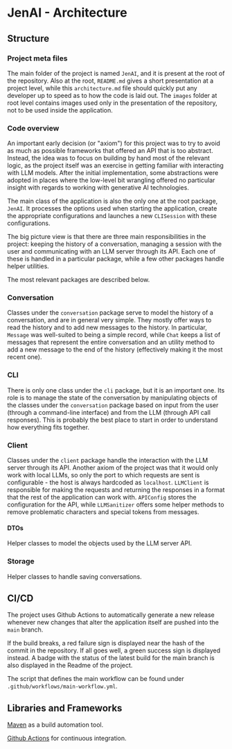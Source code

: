 # JenAI - Architecture

## Structure

### Project meta files

The main folder of the project is named `JenAI`, and it is present at the root of the repository. Also at the root, `README.md` gives a short presentation at a project level, while this `architecture.md` file should quickly put any developer up to speed as to how the code is laid out. The `images` folder at root level contains images used only in the presentation of the repository, not to be used inside the application.

### Code overview

An important early decision (or "axiom") for this project was to try to avoid as much as possible frameworks that offered an API that is too abstract. Instead, the idea was to focus on building by hand most of the relevant logic, as the project itself was an exercise in getting familiar with interacting with LLM models. After the initial implementation, some abstractions were adopted in places where the low-level bit wrangling offered no particular insight with regards to working with generative AI technologies.

The main class of the application is also the only one at the root package, `JenAI`. It processes the options used when starting the application, create the appropriate configurations and launches a new `CLISession` with these configurations.

The big picture view is that there are three main responsibilities in the project: keeping the history of a conversation, managing a session with the user and communicating with an LLM server through its API. Each one of these is handled in a particular package, while a few other packages handle helper utilities.

The most relevant packages are described below.

### Conversation

Classes under the `conversation` package serve to model the history of a conversation, and are in general very simple. They mostly offer ways to read the history and to add new messages to the history. In particular, `Message` was well-suited to being a simple record, while `Chat` keeps a list of messages that represent the entire conversation and an utility method to add a new message to the end of the history (effectively making it the most recent one).

### CLI

There is only one class under the `cli` package, but it is an important one. Its role is to manage the state of the conversation by manipulating objects of the classes under the `conversation` package based on input from the user (through a command-line interface) and from the LLM (through API call responses). This is probably the best place to start in order to understand how everything fits together.

### Client

Classes under the `client` package handle the interaction with the LLM server through its API. Another axiom of the project was that it would only work with local LLMs, so only the port to which requests are sent is configurable - the host is always hardcoded as `localhost`. `LLMClient` is responsible for making the requests and returning the responses in a format that the rest of the application can work with. `APIConfig` stores the configuration for the API, while `LLMSanitizer` offers some helper methods to remove problematic characters and special tokens from messages.

#### DTOs

Helper classes to model the objects used by the LLM server API.

### Storage

Helper classes to handle saving conversations.


## CI/CD

The project uses Github Actions to automatically generate a new release whenever new changes that alter the application itself are pushed into the `main` branch.

If the build breaks, a red failure sign is displayed near the hash of the commit in the repository. If all goes well, a green success sign is displayed instead. A badge with the status of the latest build for the main branch is also displayed in the Readme of the project.

The script that defines the main workflow can be found under `.github/workflows/main-workflow.yml`.


## Libraries and Frameworks

[Maven](https://maven.apache.org/guides/getting-started/maven-in-five-minutes.html) as a build automation tool.

[Github Actions](https://docs.github.com/en/actions/learn-github-actions) for continuous integration.

